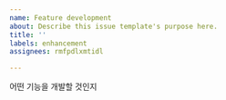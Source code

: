 ```yaml
---
name: Feature development
about: Describe this issue template's purpose here.
title: ''
labels: enhancement
assignees: rmfpdlxmtidl

---
```


어떤 기능을 개발할 것인지
